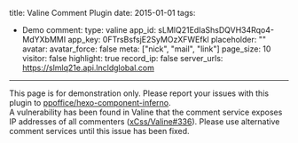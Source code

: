 title: Valine Comment Plugin
date: 2015-01-01
tags:
- Demo
comment:
    type: valine
    app_id: sLMlQ21EdIaShsDQVH34Rqo4-MdYXbMMI
    app_key: 0FTrsBsfsjE2SyMOzXFWEfkl
    placeholder: ""
    avatar:
    avatar_force: false
    meta: ["nick", "mail", "link"]
    page_size: 10
    visitor: false
    highlight: true
    record_ip: false
    server_urls: https://slmlq21e.api.lncldglobal.com
---

<article class="message message-immersive is-warning">
<div class="message-body">
<i class="fas fa-exclamation-triangle mr-2"></i>This page is for demonstration only.
Please report your issues with this plugin to 
<a href="https://github.com/ppoffice/hexo-component-inferno">ppoffice/hexo-component-inferno</a>.
</div>
</article>

<article class="message message-immersive is-danger">
<div class="message-body">
<i class="fas fa-exclamation-triangle mr-2"></i>A vulnerability has been found in Valine that the
comment service exposes IP addresses of all commenters (<a href="https://github.com/xCss/Valine/issues/336" target="_blank" rel="noopener">xCss/Valine#336</a>). Please use alternative comment
services until this issue has been fixed.
</div>
</article>

